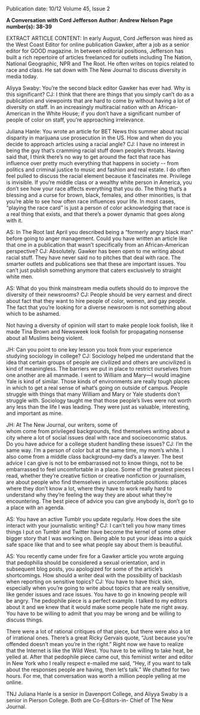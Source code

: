 Publication date: 10/12
Volume 45, Issue 2

**A Conversation with Cord Jefferson**
**Author: Andrew Nelson**
**Page number(s): 38-39**

EXTRACT ARTICLE CONTENT:
In early August, Cord Jefferson was hired as the West Coast Editor for online publication 
Gawker, after a job as a senior editor for GOOD magazine. In between editorial positions, Jefferson 
has built a rich repertoire of  articles freelanced for outlets including The Nation, National 
Geographic, NPR and The Root. He often writes on topics related to race and class. He sat down 
with The New Journal to discuss diversity in media today.


Aliyya Swaby: You’re the second black editor 
Gawker has ever had. Why is this significant?
CJ:  I think that there are things that you simply 
can’t do as a publication and viewpoints that are hard to 
come by without having a lot of diversity on staff. In an 
increasingly multiracial nation with an African-American 
in the White House; if you don’t have a significant 
number of people of color on staff, you’re approaching 
irrelevance.


Juliana Hanle: You wrote an article for BET 
News this summer about racial disparity in 
marijuana use  prosecution in the US. How and 
when do you decide to approach articles using a 
racial angle?
CJ: I have no interest in being the guy that’s 
cramming racial stuff down people’s throats. Having 
said that, I think there’s no way to get around the fact 
that race has influence over pretty much everything that 
happens in society -- from politics and criminal justice to 
music and fashion and real estate. 
I do often feel pulled to discuss the racial element 
because it fascinates me. Privilege is invisible. If you’re 
middle class or a wealthy white person in America, you 
don’t see how your race affects everything that you do. 
The thing that’s a blessing and a curse for brown, 
black, females, and other minorities, is that you’re able 
to see how often race influences your life. In most 
cases, “playing the race card” is just a person of color 
acknowledging that race is a real thing that exists, and 
that there’s a power dynamic that goes along with it. 


AS: In The Root last April you described being 
a “formerly angry black man” before going to anger 
management. Could you have written an article like 
that one in a publication that wasn’t specifically 
from an African-American perspective? 
CJ: Absolutely. Gawker has been open to me writing 
about racial stuff. They have never said no to pitches 
that deal with race. The smarter outlets and publications 
see that these are important issues. You can’t just publish 
something anymore that caters exclusively to straight 
white men. 


AS: What do you think mainstream media 
outlets should do to improve the diversity of  their 
newsrooms?
CJ: People should be very earnest and direct about 
fact that they want to hire people of color, women, and 
gay people. The fact that you’re looking for a diverse 
newsroom is not something about which to be ashamed.


Not having a diversity of opinion will start to 
make people look foolish, like it made Tina Brown and 
Newsweek look foolish for propagating nonsense about 
all Muslims being violent. 


JH: Can you point to one key lesson you took 
from your experience studying sociology in college?
CJ: Sociology helped me understand that the idea 
that certain groups of people are civilized and others 
are uncivilized is kind of meaningless. The barriers we 
put in place to restrict ourselves from one another are all 
manmade. I went to William and Mary—I would imagine 
Yale is kind of similar. Those kinds of environments are 
really tough places in which to get a real sense of what’s 
going on outside of campus. People struggle with things 
that many William and Mary or Yale students don’t 
struggle with. Sociology taught me that those people’s 
lives were not worth any less than the life I was leading. 
They were just as valuable, interesting, and important 
as mine. 


JH: At The New Journal, our writers, some of  
whom come from privileged backgrounds, find 
themselves writing about a city where a lot of  social 
issues deal with race and socioeconomic status. Do 
you have advice for a college student handling these 
issues?
CJ: I’m the same way. I’m a person of color but 
at the same time, my mom’s white. I also come from a 
middle class background–my dad’s a lawyer. The best 
advice I can give is not to be embarrassed not to know 
things, not to be embarrassed to feel uncomfortable in a 
place. Some of the greatest pieces I read, whether they’re 
creative fiction or creative nonfiction or journalism, are 
about people who find themselves in uncomfortable 
positions: places where they don’t know a lot, where 
they have to work really hard to understand why they’re 
feeling the way they are about what they’re encountering. 
The best piece of advice you can give anybody is, 
don’t go to a place with an agenda. 


AS: You have an active Tumblr you update 
regularly. How does the site interact with your 
journalistic writing? 
CJ: I can’t tell you how many times things I put on 
Tumblr and Twitter have become the kernel of some 
other bigger story that I was working on. Being able to 
put your ideas into a quick safe space like that and to see 
what people say about them is beautiful. 


AS: You recently came under fire for a Gawker 
article you wrote arguing that pedophilia should be 
considered a sexual orientation, and in subsequent 
blog posts, you apologized for some of  the article’s 
shortcomings. How should a writer deal with the 
possibility of  backlash when reporting on sensitive 
topics?
CJ: You have to have thick skin, especially when 
you’re going to write about topics that are really 
sensitive, like gender issues and race issues. You have to 
go in knowing people will be angry. The pedophile piece 
is a perfect example. I talked to my editors about it and 
we knew that it would make some people hate me right 
away. You have to be willing to admit that you may be 
wrong and be willing to discuss things. 

There were a lot of rational critiques of 
that piece, but there were also a lot of irrational ones. 
There’s a great Ricky Gervais quote, “Just because 
you’re offended doesn’t mean you’re in the right.” Right 
now we have to realize that the Internet is like the Wild 
West. You have to be willing to take heat, be yelled at. 
After that pedophile piece came out, this feminist writer 
and editor in New York who I really respect e-mailed 
me said, “Hey, if you want to talk about the responses 
people are having, then let’s talk.” We chatted for two 
hours. For me, that conversation was worth a million 
people yelling at me online.

TNJ
Juliana Hanle is a senior in Davenport 
College, and Aliyya Swaby is a senior in 
Pierson College. Both are Co-Editors-in-
Chief of The New Journal.
